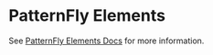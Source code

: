 # PatternFly Elements

See [PatternFly Elements Docs](https://patternflyelements.org) for more 
information.
